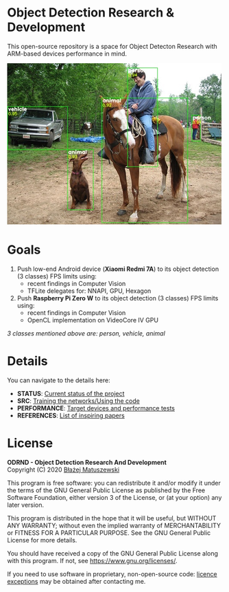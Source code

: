 # Object Detection Research & Development

This open-source repository is a space for Object Detecton Research with ARM-based devices performance in mind.

![object detection sample](./assets/sample_bbox.jpg)

# Goals
1. Push low-end Android device (**Xiaomi Redmi 7A**) to its object detection (3 classes) FPS limits using:
    - recent findings in Computer Vision
    - TFLite delegates for: NNAPI, GPU, Hexagon
2. Push **Raspberry Pi Zero W** to its object detection (3 classes) FPS limits using:
    - recent findings in Computer Vision
    - OpenCL implementation on VideoCore IV GPU

*3 classes mentioned above are: person, vehicle, animal*
# Details

You can navigate to the details here:

- **STATUS**: [Current status of the project](./status.md#readme)
- **SRC**: [Training the networks/Using the code](./src#readme)
- **PERFORMANCE**: [Target devices and performance tests](./performance#readme)
- **REFERENCES**: [List of inspiring papers](./references.md#readme)

# License

**ODRND - Object Detection Research And Development**  
Copyright (C) 2020  [Błażej Matuszewski](https://github.com/bwosh)

This program is free software: you can redistribute it and/or modify
it under the terms of the GNU General Public License as published by
the Free Software Foundation, either version 3 of the License, or
(at your option) any later version.

This program is distributed in the hope that it will be useful,
but WITHOUT ANY WARRANTY; without even the implied warranty of
MERCHANTABILITY or FITNESS FOR A PARTICULAR PURPOSE.  See the
GNU General Public License for more details.

You should have received a copy of the GNU General Public License
along with this program.  If not, see <https://www.gnu.org/licenses/>.

If you need to use software in proprietary, non-open-source code: [licence exceptions](https://www.fsf.org/blogs/rms/selling-exceptions) may be obtained after contacting me.